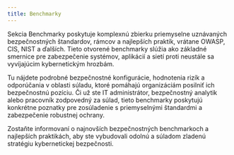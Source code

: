 ```yaml
---
title: Benchmarky
---
```


Sekcia Benchmarky poskytuje komplexnú zbierku priemyselne uznávaných bezpečnostných štandardov, rámcov a najlepších praktík, vrátane OWASP, CIS, NIST a ďalších. Tieto otvorené benchmarky slúžia ako základné smernice pre zabezpečenie systémov, aplikácií a sietí proti neustále sa vyvíjajúcim kybernetickým hrozbám.

Tu nájdete podrobné bezpečnostné konfigurácie, hodnotenia rizík a odporúčania v oblasti súladu, ktoré pomáhajú organizáciám posilniť ich bezpečnostnú pozíciu. Či už ste IT administrátor, bezpečnostný analytik alebo pracovník zodpovedný za súlad, tieto benchmarky poskytujú konkrétne poznatky pre zosúladenie s priemyselnými štandardmi a zabezpečenie robustnej ochrany.

Zostaňte informovaní o najnovších bezpečnostných benchmarkoch a najlepších praktikách, aby ste vybudovali odolnú a súladom zladenú stratégiu kybernetickej bezpečnosti.